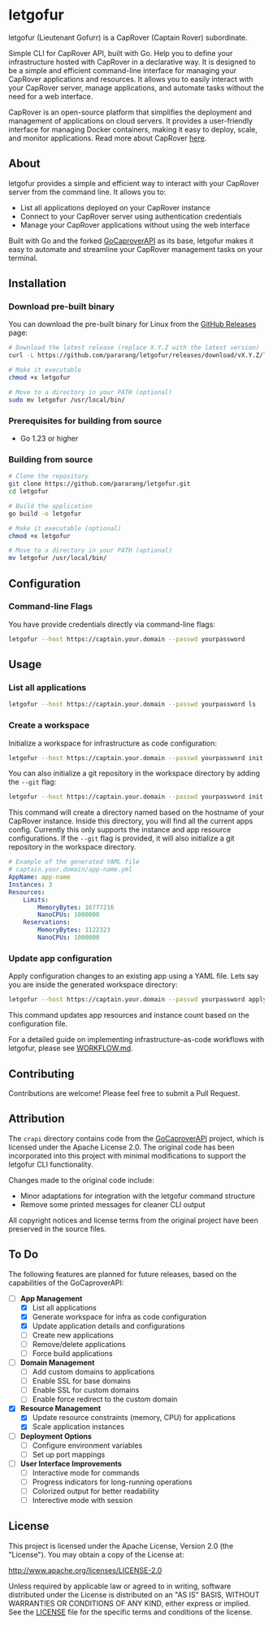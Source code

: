 # letgofur

letgofur (Lieutenant Gofurr) is a CapRover (Captain Rover) subordinate.

Simple CLI for CapRover API, built with Go. Help you to define your infrastructure hosted with CapRover in a declarative way. It is designed to be a simple and efficient command-line interface for managing your CapRover applications and resources.
It allows you to easily interact with your CapRover server, manage applications, and automate tasks without the need for a web interface.

CapRover is an open-source platform that simplifies the deployment and management of applications on cloud servers. It provides a user-friendly interface for managing Docker containers, making it easy to deploy, scale, and monitor applications. Read more about CapRover [here](https://caprover.com/).

## About

letgofur provides a simple and efficient way to interact with your CapRover server from the command line. It allows you to:

- List all applications deployed on your CapRover instance
- Connect to your CapRover server using authentication credentials
- Manage your CapRover applications without using the web interface

Built with Go and the forked [GoCaproverAPI](https://github.com/ErSauravAdhikari/GoCaproverAPI) as its base, letgofur makes it easy to automate and streamline your CapRover management tasks on your terminal.

## Installation

### Download pre-built binary

You can download the pre-built binary for Linux from the [GitHub Releases](https://github.com/pararang/letgofur/releases) page:

```bash
# Download the latest release (replace X.Y.Z with the latest version)
curl -L https://github.com/pararang/letgofur/releases/download/vX.Y.Z/letgofur-linux-amd64 -o letgofur

# Make it executable
chmod +x letgofur

# Move to a directory in your PATH (optional)
sudo mv letgofur /usr/local/bin/
```

### Prerequisites for building from source

- Go 1.23 or higher

### Building from source

```bash
# Clone the repository
git clone https://github.com/pararang/letgofur.git
cd letgofur

# Build the application
go build -o letgofur

# Make it executable (optional)
chmod +x letgofur

# Move to a directory in your PATH (optional)
mv letgofur /usr/local/bin/
```

## Configuration

### Command-line Flags

You have provide credentials directly via command-line flags:

```bash
letgofur --host https://captain.your.domain --passwd yourpassword
```

## Usage

### List all applications

```bash
letgofur --host https://captain.your.domain --passwd yourpassword ls
```

### Create a workspace
Initialize a workspace for infrastructure as code configuration:

```bash
letgofur --host https://captain.your.domain --passwd yourpassword init
```

You can also initialize a git repository in the workspace directory by adding the `--git` flag:

```bash
letgofur --host https://captain.your.domain --passwd yourpassword init --git
```

This command will create a directory named based on the hostname of your CapRover instance. Inside this directory, you will find all the current apps config. Currently this only supports the instance and app resource configurations. If the `--git` flag is provided, it will also initialize a git repository in the workspace directory.

```yaml
# Example of the generated YAML file
# captain.your.domain/app-name.yml
AppName: app-name
Instances: 3
Resources:
    Limits:
        MemoryBytes: 16777216
        NanoCPUs: 1000000
    Reservations:
        MemoryBytes: 1122323
        NanoCPUs: 1000000
```

### Update app configuration

Apply configuration changes to an existing app using a YAML file. Lets say you are inside the generated workspace directory:

```bash
letgofur --host https://captain.your.domain --passwd yourpassword apply app-name.yml
```

This command updates app resources and instance count based on the configuration file.

For a detailed guide on implementing infrastructure-as-code workflows with letgofur, please see [WORKFLOW.md](WORKFLOW.md).

## Contributing

Contributions are welcome! Please feel free to submit a Pull Request.

## Attribution

The `crapi` directory contains code from the [GoCaproverAPI](https://github.com/ErSauravAdhikari/GoCaproverAPI) project, which is licensed under the Apache License 2.0. The original code has been incorporated into this project with minimal modifications to support the letgofur CLI functionality.

Changes made to the original code include:
- Minor adaptations for integration with the letgofur command structure
- Remove some printed messages for cleaner CLI output

All copyright notices and license terms from the original project have been preserved in the source files.

## To Do

The following features are planned for future releases, based on the capabilities of the GoCaproverAPI:

- [ ] **App Management**
  - [x] List all applications
  - [x] Generate workspace for infra as code configuration
  - [x] Update application details and configurations
  - [ ] Create new applications 
  - [ ] Remove/delete applications 
  - [ ] Force build applications 

- [ ] **Domain Management**
  - [ ] Add custom domains to applications 
  - [ ] Enable SSL for base domains 
  - [ ] Enable SSL for custom domains 
  - [ ] Enable force redirect to the custom domain

- [x] **Resource Management**
  - [x] Update resource constraints (memory, CPU) for applications
  - [x] Scale application instances

- [ ] **Deployment Options**
  - [ ] Configure environment variables
  - [ ] Set up port mappings

- [ ] **User Interface Improvements**
  - [ ] Interactive mode for commands
  - [ ] Progress indicators for long-running operations
  - [ ] Colorized output for better readability
  - [ ] Interective mode with session

## License

This project is licensed under the Apache License, Version 2.0 (the "License"). You may obtain a copy of the License at:

http://www.apache.org/licenses/LICENSE-2.0

Unless required by applicable law or agreed to in writing, software distributed under the License is distributed on an "AS IS" BASIS, WITHOUT WARRANTIES OR CONDITIONS OF ANY KIND, either express or implied. See the [LICENSE](LICENSE) file for the specific terms and conditions of the license.
